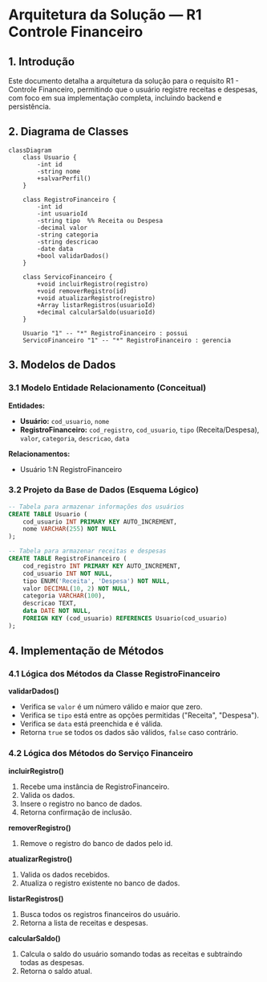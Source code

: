 
# Arquitetura da Solução — R1 Controle Financeiro

## 1. Introdução

Este documento detalha a arquitetura da solução para o requisito R1 - Controle Financeiro, permitindo que o usuário registre receitas e despesas, com foco em sua implementação completa, incluindo backend e persistência.


## 2. Diagrama de Classes

```mermaid
classDiagram
    class Usuario {
        -int id
        -string nome
        +salvarPerfil()
    }

    class RegistroFinanceiro {
        -int id
        -int usuarioId
        -string tipo  %% Receita ou Despesa
        -decimal valor
        -string categoria
        -string descricao
        -date data
        +bool validarDados()
    }

    class ServicoFinanceiro {
        +void incluirRegistro(registro)
        +void removerRegistro(id)
        +void atualizarRegistro(registro)
        +Array listarRegistros(usuarioId)
        +decimal calcularSaldo(usuarioId)
    }

    Usuario "1" -- "*" RegistroFinanceiro : possui
    ServicoFinanceiro "1" -- "*" RegistroFinanceiro : gerencia
```


## 3. Modelos de Dados

### 3.1 Modelo Entidade Relacionamento (Conceitual)

**Entidades:**

- **Usuário:** `cod_usuario`, `nome`
- **RegistroFinanceiro:** `cod_registro`, `cod_usuario`, `tipo` (Receita/Despesa), `valor`, `categoria`, `descricao`, `data`

**Relacionamentos:**

- Usuário 1:N RegistroFinanceiro

### 3.2 Projeto da Base de Dados (Esquema Lógico)

```sql
-- Tabela para armazenar informações dos usuários
CREATE TABLE Usuario (
    cod_usuario INT PRIMARY KEY AUTO_INCREMENT,
    nome VARCHAR(255) NOT NULL
);

-- Tabela para armazenar receitas e despesas
CREATE TABLE RegistroFinanceiro (
    cod_registro INT PRIMARY KEY AUTO_INCREMENT,
    cod_usuario INT NOT NULL,
    tipo ENUM('Receita', 'Despesa') NOT NULL,
    valor DECIMAL(10, 2) NOT NULL,
    categoria VARCHAR(100),
    descricao TEXT,
    data DATE NOT NULL,
    FOREIGN KEY (cod_usuario) REFERENCES Usuario(cod_usuario)
);
```


## 4. Implementação de Métodos

### 4.1 Lógica dos Métodos da Classe RegistroFinanceiro

**validarDados()**

- Verifica se `valor` é um número válido e maior que zero.
- Verifica se `tipo` está entre as opções permitidas ("Receita", "Despesa").
- Verifica se `data` está preenchida e é válida.
- Retorna `true` se todos os dados são válidos, `false` caso contrário.

### 4.2 Lógica dos Métodos do Serviço Financeiro

**incluirRegistro()**
1. Recebe uma instância de RegistroFinanceiro.
2. Valida os dados.
3. Insere o registro no banco de dados.
4. Retorna confirmação de inclusão.

**removerRegistro()**
1. Remove o registro do banco de dados pelo id.

**atualizarRegistro()**
1. Valida os dados recebidos.
2. Atualiza o registro existente no banco de dados.

**listarRegistros()**
1. Busca todos os registros financeiros do usuário.
2. Retorna a lista de receitas e despesas.

**calcularSaldo()**
1. Calcula o saldo do usuário somando todas as receitas e subtraindo todas as despesas.
2. Retorna o saldo atual.

